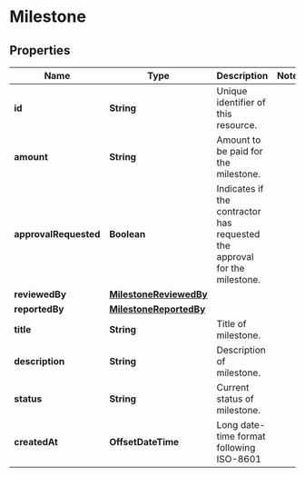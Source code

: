 

# Milestone


## Properties

| Name | Type | Description | Notes |
|------------ | ------------- | ------------- | -------------|
|**id** | **String** | Unique identifier of this resource. |  |
|**amount** | **String** | Amount to be paid for the milestone. |  |
|**approvalRequested** | **Boolean** | Indicates if the contractor has requested the approval for the milestone. |  |
|**reviewedBy** | [**MilestoneReviewedBy**](MilestoneReviewedBy.md) |  |  |
|**reportedBy** | [**MilestoneReportedBy**](MilestoneReportedBy.md) |  |  |
|**title** | **String** | Title of milestone. |  |
|**description** | **String** | Description of milestone. |  |
|**status** | **String** | Current status of milestone. |  |
|**createdAt** | **OffsetDateTime** | Long date-time format following ISO-8601 |  |



